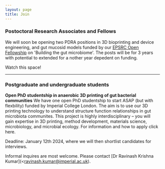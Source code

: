 ```yaml
---
layout: page
title: Join
---
```


### Postoctoral Research Associates and Fellows

We will soon be opening two PDRA positions in 3D bioprinting and device engineering, and gut mucosid models funded by our [EPSRC Open Fellowship]() on 'Building the gut microbiome'. The posts will be for 3 years with potential to extended for a nother year depedent on funding.

Watch this space!

***

### Postgraduate and undergraduate students 

**Open PhD studentship in anaerobic 3D printing of gut bacterial communities**
We have one open PhD studentship to start ASAP (but with flexbility) funded by Imperial College London. The aim is to use our 3D printing technology to understand structure function relationships in gut microbiota communites. This project is highly interdisciplinary – you will gain expertise in 3D printing, method development, materials science, microbiology, and microbial ecology. For information and how to apply click here.

Deadline: January 12th 2024, where we will then shortlist candidates for interviews.

Informal inquires are most welcome. Please contact [Dr Ravinash Krishna Kumar](<<ravinash.kumar@imperial.ac.uk>).

